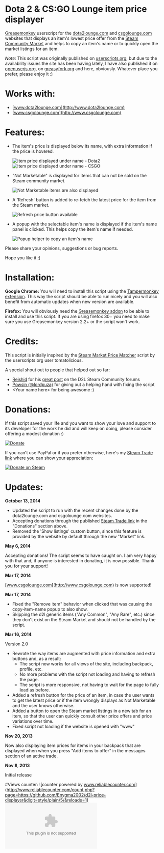Dota 2 & CS:GO Lounge item price displayer
===================

<a href="https://addons.mozilla.org/en-US/firefox/addon/greasemonkey/">Greasemonkey</a> userscript for the <a href="http://dota2lounge.com">dota2lounge.com</a> and <a href="http://csgolounge.com">csgolounge.com</a> websites that displays an item's lowest price offer from the <a href="http://steamcommunity.com/market/">Steam Community Market</a> and helps to copy an item's name or to quickly open the market listings for an item.

_Note:_ This script was originally published on [userscripts.org](http://userscripts.org:8080/scripts/show/182588), but due to the availability issues the site has been having lately, I have also published it on [openuserjs.org](https://openuserjs.org/scripts/enygma/httpwww.enygma.ro/Dota_2_CSGO_Lounge_item_price_displayer), on [greasyfork.org](https://greasyfork.org/scripts/666-dota-2-csgo-lounge-item-price-displayer) and here, obviously. Whatever place you prefer, please enjoy it :)

# Works with:
* [www.dota2lounge.com](http://www.dota2lounge.com)
* [www.csgolounge.com](http://www.csgolounge.com)

# Features:
* The item's price is displayed below its name, with extra information if the price is hovered.

   ![Item price displayed under name - Dota2](http://i.imgur.com/tAZCMMO.png)
   ![Item price displayed under name - CSGO](http://i.imgur.com/ASY5wzF.png)
* "Not Marketable" is displayed for items that can not be sold on the Steam community market.

   ![Not Marketable items are also displayed](http://i.imgur.com/r0AFm4q.png)
* A 'Refresh' button is added to re-fetch the latest price for the item from the Steam market.

   ![Refresh price button available](http://i.imgur.com/8TumkIN.png)
* A popup with the selectable item's name is displayed if the item's name panel is clicked. This helps copy the item's name if needed.

   ![Popup helper to copy an item's name](http://i.imgur.com/sFQXBgH.png)

Please share your opinions, suggestions or bug reports.

Hope you like it ;)

# Installation:

**Google Chrome:** You will need to install this script using the [Tampermonkey extension](https://chrome.google.com/webstore/detail/tampermonkey/dhdgffkkebhmkfjojejmpbldmpobfkfo). This way the script should be able to run nicely and you will also benefit from automatic updates when new version are available.

**Firefox:** You will obviously need the [Greasemonkey addon](https://addons.mozilla.org/en-US/firefox/addon/greasemonkey/) to be able to install and use this script. If you are using firefox 30+ you need to make sure you use Greasemonkey version 2.2+ or the script won't work.

# Credits:

This script is initially inspired by the [Steam Market Price Matcher](http://userscripts.org/scripts/show/154071) script by the userscripts.org user tomatolicious.

A special shout out to people that helped out so far:
- [Reishid](http://steamcommunity.com/id/reishid) for his [great post](http://steamcommunity.com/groups/dota2lounge/discussions/0/648814396001808197/) on the D2L Steam Community forums
- [Powsin (@lordpuza)](https://github.com/lordpuza) for giving out a helping hand with fixing the script
- &lt;Your name here&gt; for being awesome :)

# Donations:

If this script saved your life and you want to show your love and support to its developer for the work he did and will keep on doing, please consider offering a modest donation :)

[![Donate](https://www.paypalobjects.com/en_US/i/btn/btn_donateCC_LG.gif)](https://www.paypal.com/cgi-bin/webscr?cmd=_donations&amp;business=YE37DBVW7UBDE&amp;lc=RO&amp;item_name=Dota%202%20%26%20CSGO%20Lounge%20item%20price%20displayer&amp;item_number=lounge%2ditem%2dprice%2ddisplayer&amp;currency_code=EUR&amp;bn=PP%2dDonationsBF%3abtn_donateCC_LG%2egif%3aNonHosted)

If you can't use PayPal or if you prefer otherwise, here's my [Steam Trade link](http://steamcommunity.com/tradeoffer/new/?partner=40940382&token=yltD_4U7) where you can show your appreciation:

[![Donate on Steam](http://i.imgur.com/C4RiaHy.png)](http://steamcommunity.com/tradeoffer/new/?partner=40940382&token=yltD_4U7)

# Updates:

**October 13, 2014**

* Updated the script to run with the recent changes done by the dota2lounge.com and csgolounge.com websites.
* Accepting donations through the published [Steam Trade link](http://steamcommunity.com/tradeoffer/new/?partner=40940382&token=yltD_4U7) in the "Donations" section above.
* Removed the 'Show listings' custom button, since this feature is provided by the website by default through the new "Market" link.

**May 6, 2014**

Accepting donations! The script seems to have caught on. I am very happy with that and, if anyone is interested in donating, it is now possible. Thank you for your support!

**Mar 17, 2014**

[www.csgolounge.com](http://www.csgolounge.com) is now supported!

**Mar 17, 2014**

* Fixed the "Remove item" behavior when clicked that was causing the copy-item-name popup to also show.
* Skipping the d2l generic items ("Any Common", "Any Rare", etc.) since they don't exist on the Steam Market and should not be handled by the script.

**Mar 16, 2014**

Version 2.0
* Rewrote the way items are augmented with price information and extra buttons and, as a result:
  * The script now works for all views of the site, including backpack, profile, etc.
  * No more problems with the script not loading and having to refresh the page.
  * The script is more responsive, not having to wait for the page to fully load as before.
* Added a refresh button for the price of an item, in case the user wants to get the latest price or if the item wrongly displays as Not Marketable and the user knows otherwise.
* Added a button to open the Steam market listings in a new tab for an item, so that the user can quickly consult other price offers and price variations over time.
* Fixed script not loading if the website is opened with "www"

**Nov 20, 2013**

Now also displaying item prices for items in your backpack that are displayed when when you press "Add items to offer" in the messages section of an active trade.

**Nov 8, 2013**

Initial release

#Views counter:
![counter powered by www.reliablecounter.com](http://www.reliablecounter.com/count.php?page=https://github.com/Enygma2002/d2l-price-displayer&digit=style/plain/5/&reloads=1)
![](https://nojsstats.appspot.com/UA-50693946-4/github.com)
